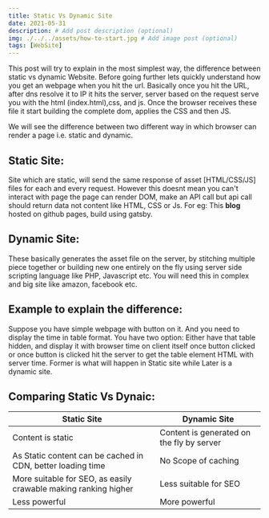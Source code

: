 ```yaml
---
title: Static Vs Dynamic Site
date: 2021-05-31
description: # Add post description (optional)
img: ./../../assets/how-to-start.jpg # Add image post (optional)
tags: [WebSite]
---
```


This post will try to explain in the most simplest way, the difference between static vs dynamic Website. Before going further lets quickly understand how you get an webpage when you hit the url.
Basically once you hit the URL, after dns resolve it to IP it hits the server, server based on the request serve you with the html (index.html),css, and js. Once the browser receives these file it start building the complete dom, applies the CSS and then JS.

We will see the difference between two different way in which browser can render a page i.e. static and dynamic.

## Static Site:
Site which are static, will send the same response of asset [HTML/CSS/JS] files for each and every request. However this doesnt mean you can't interact with page the page can render DOM, make an API call but api call should return data not content like HTML, CSS or Js. For eg: This **blog** hosted on github pages, build using gatsby.

## Dynamic Site:
These basically generates the asset file on the server, by stitching multiple piece together or building new one entirely on the fly using server side scripting language like PHP, Javascript etc. 
You will need this in complex and big site like amazon, facebook etc.

## Example to explain the difference:
Suppose you have simple webpage with button on it. And you need to display the time in table format. 
You have two option: Either have that table hidden, and display it with browser time on client itself once button clicked or once button is clicked hit the server to get the table element HTML with server time. Former is what will happen in Static site while Later is a dynamic site.

## Comparing Static Vs Dynaic:

|Static Site   | Dynamic Site|
|--------------|-------------|
|Content is static | Content is generated on the fly by server|
|As Static content can be cached in CDN, better loading time| No Scope of caching |
|More suitable for SEO, as easily crawable making ranking higher| Less suitable for SEO|
|Less powerful | More powerful |


